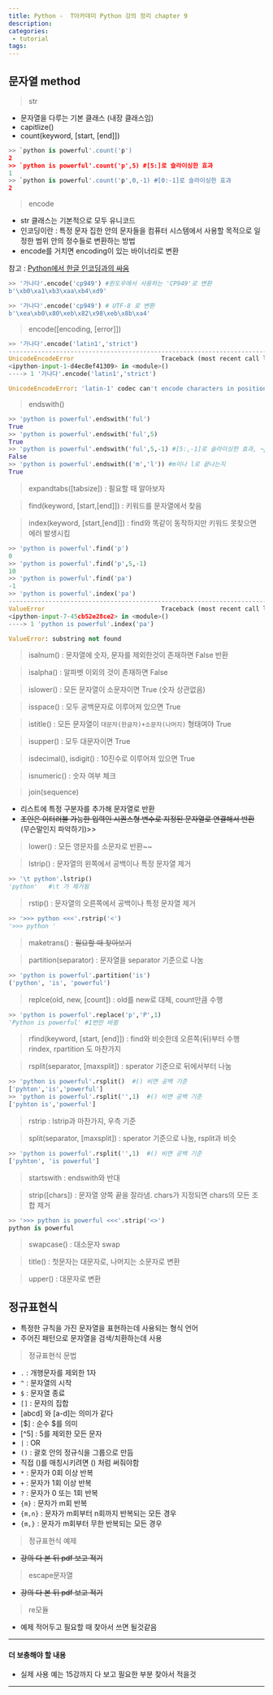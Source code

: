 ```yaml
---
title: Python -  T아카데미 Python 강의 정리 chapter 9
description:
categories:
 - tutorial
tags:
---
```



## 문자열 method

> str

- 문자열을 다루는 기본 클래스 (내장 클래스임)  
- capitlize()
- count(keyword, [start, [end]])  

```python
>> `python is powerful'.count('p')
2
>> `python is powerful'.count('p',5) #[5:]로 슬라이싱한 효과
1
>> `python is powerful'.count('p',0,-1) #[0:-1]로 슬라이싱한 효과
2
```

> encode  

- str 클래스는 기본적으로 모두 유니코드
- 인코딩이란 : 특정 문자 집한 안의 문자들을 컴퓨터 시스템에서 사용할 목적으로 일정한 범위 안의 정수들로 변환하는 방법
- encode를 거치면 encoding이 있는 바이너리로 변환  

참고 : [Python에서 한글 인코딩과의 싸움](http://ifyourfriendishacker.tistory.com/5)

```python
>> '가나다'.encode('cp949') #윈도우에서 사용하는 'CP949'로 변환
b'\xb0\xa1\xb3\xaa\xb4\xd9'

>> '가나다'.encode('cp949') # UTF-8 로 변환
b'\xea\xb0\x80\xeb\x82\x98\xeb\x8b\xa4'
```

> encode([encoding, [error]])

```python
>> '가나다'.encode('latin1','strict')
---------------------------------------------------------------------------
UnicodeEncodeError                        Traceback (most recent call last)
<ipython-input-1-d4ec8ef41309> in <module>()
----> 1 '가나다'.encode('latin1','strict')

UnicodeEncodeError: 'latin-1' codec can't encode characters in position 0-2: ordinal not in range(256)
```

> endswith()  

```python
>> 'python is powerful'.endswith('ful')
True
>> 'python is powerful'.endswith('ful',5)
True
>> 'python is powerful'.endswith('ful',5,-1) #[5:,-1]로 슬라이싱한 효과, ~powerfu 에서 잘림
False
>> 'python is powerful'.endswith(('m','l')) #m이나 l로 끝나는지
True
```

> expandtabs([tabsize]) : 필요할 때 알아보자

> find(keyword, [start,[end]]) : 키워드를 문자열에서 찾음

> index(keyword, [start,[end]]) : find와 똑같이 동작하지만 키워드 못찾으면 에러 발생시킴

```python
>> 'python is powerful'.find('p')
0
>> 'python is powerful'.find('p',5,-1)
10
>> 'python is powerful'.find('pa')
-1
>> 'python is powerful'.index('pa')
---------------------------------------------------------------------------
ValueError                                Traceback (most recent call last)
<ipython-input-7-45cb52e28ce2> in <module>()
----> 1 'python is powerful'.index('pa')

ValueError: substring not found
```

> isalnum() : 문자열에 숫자, 문자를 제외한것이 존재하면 False 반환

> isalpha() : 알파벳 이외의 것이 존재하면 False

> islower() : 모든 문자열이 소문자이면 True (숫자 상관없음)

> isspace() : 모두 공백문자로 이루어져 있으면 True

> istitle() : 모든 문자열이 `대문자(한글자)+소문자(나머지)` 형태여야 True

> isupper() : 모두 대문자이면 True

> isdecimal(), isdigit() : 10진수로 이루어져 있으면 True

> isnumeric() : 숫자 여부 체크

> join(sequence)  
- 리스트에 특정 구분자를 추가해 문자열로 반환
- ~~조인은 이터러블 가능한 입력인 시퀀스형 변수로 지정된 문자열로 연결해서 반환~~ (무슨말인지 파악하기)>>

> lower() : 모든 영문자를 소문자로 반환~~

> lstrip() : 문자열의 왼쪽에서 공백이나 특정 문자열 제거
```python
>> '\t python'.lstrip()
'python'   #\t 가 제거됨
```

> rstip() : 문자열의 오른쪽에서 공백이나 특정 문자열 제거
```python
>> '>>> python <<<'.rstrip('<')
'>>> python ' 
```

> maketrans() : ~~필요할 때 찾아보기~~

> partition(separator) : 문자열을 separator 기준으로 나눔
```python
>> 'python is powerful'.partition('is')
('python', 'is', 'powerful')
```

> replce(old, new, [count]) : old를 new로 대체, count만큼 수행
```python
>> 'python is powerful'.replace('p','P',1)
'Python is powerful' #1번만 바뀜
```

> rfind(keyword, [start, [end]]) : find와 비슷한데 오른쪽(뒤)부터 수행
> rindex, rpartition 도 마찬가지

> rsplit(separator, [maxsplit]) : sperator 기준으로 뒤에서부터 나눔
```python
>> 'python is powerful'.rsplit()  #() 비면 공백 기준
['pyhton','is','powerful']
>> 'python is powerful'.rsplit('',1)  #() 비면 공백 기준
['pyhton is','powerful']
```

> rstrip : lstrip과 마찬가지, 우측 기준

> split(separator, [maxsplit]) : sperator 기준으로 나눔, rsplit과 비슷
```python
>> 'python is powerful'.rsplit('',1)  #() 비면 공백 기준
['pyhton', 'is powerful']
```

> startswith : endswith와 반대

> strip([chars]) : 문자열 양쪽 끝을 잘라냄. chars가 지정되면 chars의 모든 조합 제거
```python
>> '>>> python is powerful <<<'.strip('<>')
python is powerful
```

> swapcase() : 대소문자 swap

> title() : 첫문자는 대문자로, 나머지는 소문자로 변환

> upper() : 대문자로 변환


## 정규표현식

- 특정한 규칙을 가진 문자열을 표현하는데 사용되는 형식 언어
- 주어진 패턴으로 문자열을 검색/치환하는데 사용

> 정규표현식 문법

- `.` : 개행문자를 제외한 1자
- `^` : 문자열의 시작
- `$` : 문자열 종료
- `[]` : 문자의 집합
 - [abcd] 와 [a-d]는 의미가 같다
 - [$] : 순수 $를 의미
 - [^5] : 5를 제외한 모든 문자
- `|` : OR
- `()` : 괄호 안의 정규식을 그룹으로 만듬
 - 직접 ()를 매칭시키려면 \(\) 처럼 써줘야함
- `*` : 문자가 0회 이상 반복
- `+` : 문자가 1회 이상 반복
- `?` : 문자가 0 또는 1회 반복
- `{m}` : 문자가 m회 반복
- `{m,n}` : 문자가 m회부터 n회까지 반복되는 모든 경우
- `{m,}` : 문자가 m회부터 무한 반복되는 모든 경우

> 정규표현식 예제  

- ~~강의 다 본 뒤 pdf 보고 적기~~

> escape문자열  

- ~~강의 다 본 뒤 pdf 보고 적기~~
  
> re모듈  

- 예제 적어두고 필요할 때 찾아서 쓰면 될것같음

***  
#### 더 보충해야 할 내용
- 실제 사용 예는 15강까지 다 보고 필요한 부분 찾아서 적을것  

***  





